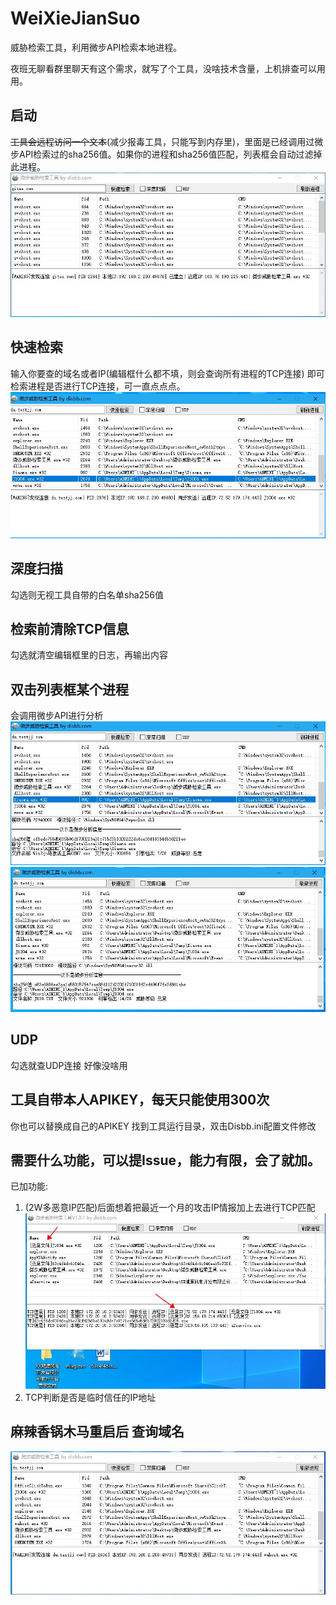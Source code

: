 # WeiXieJianSuo
威胁检索工具，利用微步API检索本地进程。

夜班无聊看群里聊天有这个需求，就写了个工具，没啥技术含量，上机排查可以用用。
## 启动
<del>工具会远程访问一个文本</del>(减少报毒工具，只能写到内存里)，里面是已经调用过微步API检索过的sha256值。如果你的进程和sha256值匹配，列表框会自动过滤掉此进程。
![image-1](https://raw.githubusercontent.com/D1sbb/WeiXieJianSuo/main/1.jpg)
## 快速检索
输入你要查的域名或者IP(编辑框什么都不填，则会查询所有进程的TCP连接)
即可检索进程是否进行TCP连接，可一直点点点。
![image-2](https://raw.githubusercontent.com/D1sbb/WeiXieJianSuo/main/2.jpg)
## 深度扫描
勾选则无视工具自带的白名单sha256值
## 检索前清除TCP信息
勾选就清空编辑框里的日志，再输出内容

## 双击列表框某个进程
会调用微步API进行分析
![image-3](https://raw.githubusercontent.com/D1sbb/WeiXieJianSuo/main/3.jpg)
![image-4](https://raw.githubusercontent.com/D1sbb/WeiXieJianSuo/main/4.jpg)
## UDP
勾选就查UDP连接 好像没啥用

## 工具自带本人APIKEY，每天只能使用300次
你也可以替换成自己的APIKEY
找到工具运行目录，双击Disbb.ini配置文件修改

## 需要什么功能，可以提Issue，能力有限，会了就加。
已加功能: 
1. (2W多恶意IP匹配)后面想着把最近一个月的攻击IP情报加上去进行TCP匹配
![image-6](https://raw.githubusercontent.com/D1sbb/WeiXieJianSuo/main/6新增2w多恶意IP匹配.jpg)
2. TCP判断是否是临时信任的IP地址
## 麻辣香锅木马重启后 查询域名
![image-5](https://raw.githubusercontent.com/D1sbb/WeiXieJianSuo/main/5重启后.jpg)
